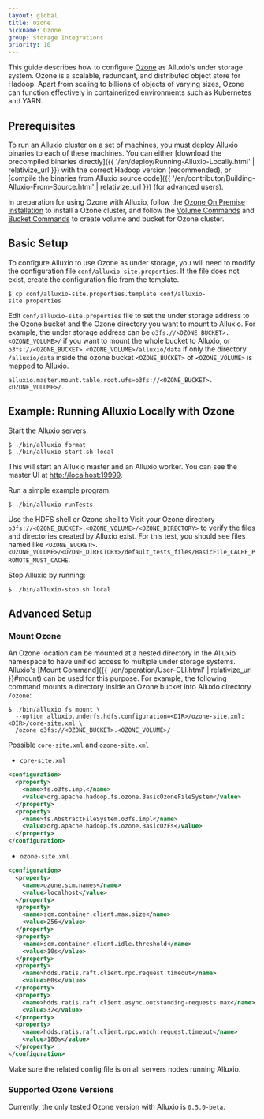 ```yaml
---
layout: global
title: Ozone
nickname: Ozone
group: Storage Integrations
priority: 10
---
```



This guide describes how to configure [Ozone](https://hadoop.apache.org/ozone) as Alluxio's under storage system. 
Ozone is a scalable, redundant, and distributed object store for Hadoop. Apart from scaling to billions of objects of varying sizes, 
Ozone can function effectively in containerized environments such as Kubernetes and YARN.

## Prerequisites

To run an Alluxio cluster on a set of machines, you must deploy Alluxio binaries to each of these
machines. You can either [download the precompiled binaries directly]({{ '/en/deploy/Running-Alluxio-Locally.html' | relativize_url }})
with the correct Hadoop version (recommended), or 
[compile the binaries from Alluxio source code]({{ '/en/contributor/Building-Alluxio-From-Source.html' | relativize_url }}) (for advanced users).

In preparation for using Ozone with Alluxio, follow the [Ozone On Premise Installation](https://hadoop.apache.org/ozone/docs/0.5.0-beta/start/onprem.html)
to install a Ozone cluster, and follow the [Volume Commands](https://hadoop.apache.org/ozone/docs/0.5.0-beta/shell/volumecommands.html) and 
[Bucket Commands](https://hadoop.apache.org/ozone/docs/0.5.0-beta/shell/bucketcommands.html) to create volume and bucket for Ozone cluster.

## Basic Setup

To configure Alluxio to use Ozone as under storage, you will need to modify the configuration file 
`conf/alluxio-site.properties`. If the file does not exist, create the configuration file from the template.

```
$ cp conf/alluxio-site.properties.template conf/alluxio-site.properties
```

Edit `conf/alluxio-site.properties` file to set the under storage address to the Ozone bucket and 
the Ozone directory you want to mount to Alluxio. For example, the under storage address can be `o3fs://<OZONE_BUCKET>.<OZONE_VOLUME>/` if
you want to mount the whole bucket to Alluxio, or `o3fs://<OZONE_BUCKET>.<OZONE_VOLUME>/alluxio/data` if only the directory `/alluxio/data`
inside the ozone bucket `<OZONE_BUCKET>` of `<OZONE_VOLUME>` is mapped to Alluxio.

```
alluxio.master.mount.table.root.ufs=o3fs://<OZONE_BUCKET>.<OZONE_VOLUME>/
``` 

## Example: Running Alluxio Locally with Ozone

Start the Alluxio servers:

```console
$ ./bin/alluxio format
$ ./bin/alluxio-start.sh local
```

This will start an Alluxio master and an Alluxio worker. You can see the master UI at
[http://localhost:19999](http://localhost:19999).

Run a simple example program:

```console
$ ./bin/alluxio runTests
```

Use the HDFS shell or Ozone shell to Visit your Ozone directory `o3fs://<OZONE_BUCKET>.<OZONE_VOLUME>/<OZONE_DIRECTORY>`
to verify the files and directories created by Alluxio exist. For this test, you should see files named like
`<OZONE_BUCKET>.<OZONE_VOLUME>/<OZONE_DIRECTORY>/default_tests_files/BasicFile_CACHE_PROMOTE_MUST_CACHE`.

Stop Alluxio by running:

```console
$ ./bin/alluxio-stop.sh local
```

## Advanced Setup

### Mount Ozone 

An Ozone location can be mounted at a nested directory in the Alluxio namespace to have unified
access to multiple under storage systems. Alluxio's
[Mount Command]({{ '/en/operation/User-CLI.html' | relativize_url }}#mount) can be used for this purpose.
For example, the following command mounts a directory inside an Ozone bucket into Alluxio directory
`/ozone`:

```console
$ ./bin/alluxio fs mount \
  --option alluxio.underfs.hdfs.configuration=<DIR>/ozone-site.xml:<DIR>/core-site.xml \
  /ozone o3fs://<OZONE_BUCKET>.<OZONE_VOLUME>/
```

Possible `core-site.xml` and `ozone-site.xml`
- `core-site.xml`

```xml
<configuration>
  <property>
    <name>fs.o3fs.impl</name>
    <value>org.apache.hadoop.fs.ozone.BasicOzoneFileSystem</value>
  </property>
  <property>
    <name>fs.AbstractFileSystem.o3fs.impl</name>
    <value>org.apache.hadoop.fs.ozone.BasicOzFs</value>
  </property>
</configuration>
```

- `ozone-site.xml`

```xml
<configuration>
  <property>
    <name>ozone.scm.names</name>
    <value>localhost</value>
  </property>
  <property>
    <name>scm.container.client.max.size</name>
    <value>256</value>
  </property>
  <property>
    <name>scm.container.client.idle.threshold</name>
    <value>10s</value>
  </property>
  <property>
    <name>hdds.ratis.raft.client.rpc.request.timeout</name>
    <value>60s</value>
  </property>
  <property>
    <name>hdds.ratis.raft.client.async.outstanding-requests.max</name>
    <value>32</value>
  </property>
  <property>
    <name>hdds.ratis.raft.client.rpc.watch.request.timeout</name>
    <value>180s</value>
  </property>
</configuration>
```

Make sure the related config file is on all servers nodes running Alluxio.

### Supported Ozone Versions

Currently, the only tested Ozone version with Alluxio is `0.5.0-beta`.
